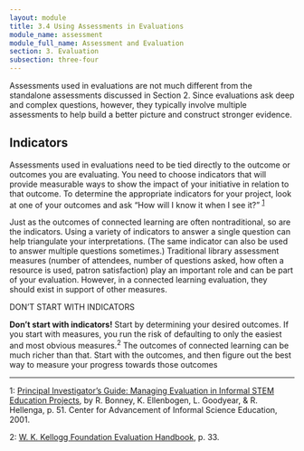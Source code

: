 ```yaml
---
layout: module
title: 3.4 Using Assessments in Evaluations
module_name: assessment
module_full_name: Assessment and Evaluation
section: 3. Evaluation
subsection: three-four
---
```


Assessments used in evaluations are not much different from the standalone assessments discussed in Section 2. Since evaluations ask deep and complex questions, however, they typically involve multiple assessments to help build a better picture and construct stronger evidence. 

## Indicators 

Assessments used in evaluations need to be tied directly to the outcome or outcomes you are evaluating. You need to choose indicators that will provide measurable ways to show the impact of your initiative in relation to that outcome. To determine the appropriate indicators for your project, look at one of your outcomes and ask “How will I know it when I see it?” <sup>[1](#fn1)</sup>  

Just as the outcomes of connected learning are often nontraditional, so are the indicators. Using a variety of indicators to answer a single question can help triangulate your interpretations. (The same indicator can also be used to answer multiple questions sometimes.) Traditional library assessment measures (number of attendees, number of questions asked, how often a resource is used, patron satisfaction) play an important role and can be part of your evaluation. However, in a connected learning evaluation, they should exist in support of other measures. 

<div class="tips">  

<p><span class="box-title">DON’T START WITH INDICATORS</span></p> 
<p><b>Don’t start with indicators!</b> Start by determining your desired outcomes. If you start with measures, you run the risk of defaulting to only the easiest and most obvious measures.<sup>2</sup> The outcomes of connected learning can be much richer than that. Start with the outcomes, and then figure out the best way to measure your progress towards those outcomes</p>
</div>

<hr/>

<a name="fn1">1</a>: [Principal Investigator’s Guide: Managing Evaluation in Informal STEM Education Projects](http://www.informalscience.org/evaluation/pi-guide), by R. Bonney, K. Ellenbogen, L. Goodyear, & R. Hellenga, p. 51. Center for Advancement of Informal Science Education, 2001.

<a name="fn2">2</a>: [W. K. Kellogg Foundation Evaluation Handbook](https://dmlcommons.net/wp-content/uploads/2015/12/Kellog-2006.pdf), p. 33. 

